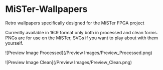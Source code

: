 # MiSTer-Wallpapers
Retro wallpapers specifically designed for the MiSTer FPGA project

Currently available in 16:9 format only both in processed and clean forms. PNGs are for use on the MiSTer, SVGs if you want to play about with them yourself.

![Preview Image Processed](/Preview Images/Preview_Processed.png)

![Preview Image Clean](/Preview Images/Preview_Clean.png)

